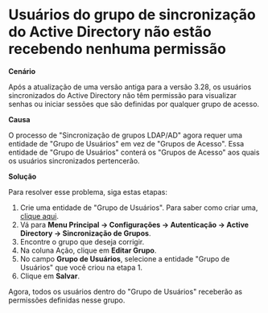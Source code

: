 # Usuários do grupo de sincronização do Active Directory não estão recebendo nenhuma permissão

**Cenário**

Após a atualização de uma versão antiga para a versão 3.28, os usuários sincronizados do Active Directory não têm permissão para visualizar senhas ou iniciar sessões que são definidas por qualquer grupo de acesso.

**Causa**

O processo de "Sincronização de grupos LDAP/AD" agora requer uma entidade de "Grupo de Usuários" em vez de "Grupos de Acesso". Essa entidade de "Grupo de Usuários" conterá os "Grupos de Acesso" aos quais os usuários sincronizados pertencerão.

**Solução**

Para resolver esse problema, siga estas etapas:

1. Crie uma entidade de "Grupo de Usuários". Para saber como criar uma, [clique aqui](/v3-33/docs/pt/administration-user-groups).
2. Vá para **Menu Principal → Configurações → Autenticação → Active Directory → Sincronização de Grupos**.
3. Encontre o grupo que deseja corrigir.
4. Na coluna Ação, clique em **Editar Grupo**.
5. No campo **Grupo de Usuários**, selecione a entidade "Grupo de Usuários" que você criou na etapa 1.
6. Clique em **Salvar**.

Agora, todos os usuários dentro do "Grupo de Usuários" receberão as permissões definidas nesse grupo.